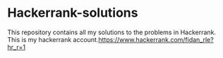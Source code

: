 # Hackerrank-solutions

This repository contains all my solutions to the problems in Hackerrank.
This is my hackerrank account.https://www.hackerrank.com/fidan_rle?hr_r=1
